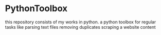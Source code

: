 # PythonToolbox
this repository consists of my works in python.
a python toolbox for regular tasks like 
    parsing text files 
    removing duplicates 
    scraping a website content
